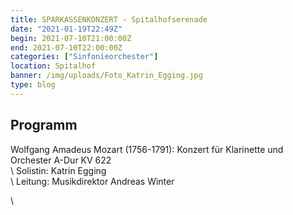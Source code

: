 ```yaml
---
title: SPARKASSENKONZERT - Spitalhofserenade
date: "2021-01-19T22:49Z"
begin: 2021-07-10T21:00:00Z
end: 2021-07-10T22:00:00Z
categories: ["Sinfonieorchester"]
location: Spitalhof
banner: /img/uploads/Foto_Katrin_Egging.jpg
type: blog
---
```

## Programm

<p>Wolfgang Amadeus Mozart (1756-1791): Konzert f&uuml;r Klarinette und Orchester A-Dur KV 622<br />
\
Solistin: Katrin Egging<br />
\
Leitung: Musikdirektor Andreas Winter</p>
\
